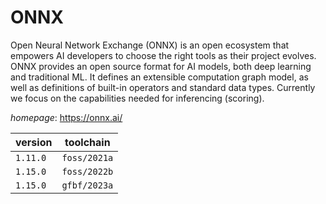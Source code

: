 # ONNX

Open Neural Network Exchange (ONNX) is an open ecosystem that empowers AI developers to choose the right tools as their project evolves. ONNX provides an open source format for AI models, both deep learning and traditional ML. It defines an extensible computation graph model, as well as definitions of built-in operators and standard data types. Currently we focus on the capabilities needed for inferencing (scoring).

*homepage*: <https://onnx.ai/>

version | toolchain
--------|----------
``1.11.0`` | ``foss/2021a``
``1.15.0`` | ``foss/2022b``
``1.15.0`` | ``gfbf/2023a``
